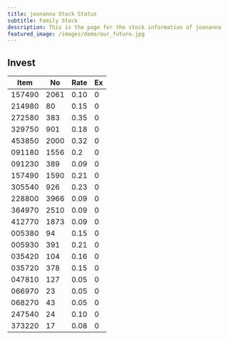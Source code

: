 ```yaml
---
title: joonanna Stock Status
subtitle: Family Stock 
description: This is the page for the stock information of joonanna
featured_image: /images/demo/our_future.jpg
---
```


## Invest

|  Item  | No | Rate | Ex   |
|--------|----|------|------|
| 157490 |2061| 0.10 |    0 | 
| 214980 | 80 | 0.15 |    0 |
| 272580 | 383| 0.35 |    0 |
| 329750 | 901| 0.18 |    0 |
| 453850 |2000| 0.32 |    0 |
| 091180 |1556| 0.2  |    0 |
| 091230 | 389| 0.09 |    0 | 
| 157490 |1590| 0.21 |    0 | 
| 305540 | 926| 0.23 |    0 | 
| 228800 |3966| 0.09 |    0 |  
| 364970 |2510| 0.09 |    0 |  
| 412770 |1873| 0.09 |    0 | 
| 005380 | 94 | 0.15 |    0 | 
| 005930 | 391| 0.21 |    0 | 
| 035420 | 104| 0.16 |    0 | 
| 035720 | 378| 0.15 |    0 | 
| 047810 | 127| 0.05 |    0 | 
| 066970 | 23 | 0.05 |    0 | 
| 068270 | 43 | 0.05 |    0 | 
| 247540 | 24 | 0.10 |    0 | 
| 373220 | 17 | 0.08 |    0 | 


